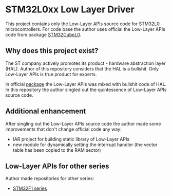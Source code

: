 # STM32L0xx Low Layer Driver

This project contains only the Low-Layer APIs source code for STM32L0 microcontrollers.
For code base the author uses official the Low-Layer APIs code from package [STM32CubeL0][1].

## Why does this project exist?

The ST company actively promotes its product - hardware abstraction layer (HAL).
Author of this repository considers that the HAL is a bullshit. Only Low-Layer APIs
is true product for experts.

In official [package][1] the Low-Layer APIs was mixed with bullshit code of HAL.
In this repository the author singled out the quintessence of Low-Layer APIs source code.

## Additional enhancement

After singling out the Low-Layer APIs source code the author made some improvements that
don't change official code any way:

-   IAR project for building static library of Low-Layer APIs
-   new module for dynamically setting the interrupt handler (the vector table has been copied to the RAM sector)

## Low-Layer APIs for other series

Author made repositories for other series:

-   [STM32F1 series][2]

[1]:  //www.st.com/content/st_com/en/products/embedded-software/mcus-embedded-software/stm32-embedded-software/stm32cube-mcu-packages/stm32cubel0.html   "STM32CubeL0"
[2]:  //github.com/vitkorob/stm32f1xx-ll-driver/
